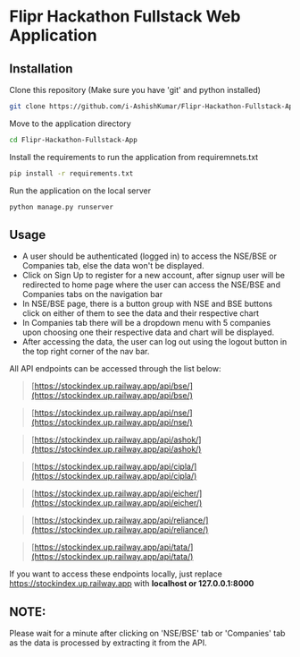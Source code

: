 # Flipr Hackathon Fullstack Web Application

## Installation

Clone this repository (Make sure you have 'git' and python installed)

```bash
git clone https://github.com/i-AshishKumar/Flipr-Hackathon-Fullstack-App.git
```
Move to the application directory
```bash
cd Flipr-Hackathon-Fullstack-App
```
Install the requirements to run the application from requiremnets.txt
```bash
pip install -r requirements.txt
```
Run the application on the local server
```bash
python manage.py runserver
```


## Usage

* A user should be authenticated (logged in) to access the NSE/BSE or Companies tab, else the data won't be displayed.
* Click on Sign Up to register for a new account, after signup user will be redirected to home page where the user can access the NSE/BSE and Companies tabs on the navigation bar 
* In NSE/BSE page, there is a button group with NSE and BSE buttons click on either of them to see the data and their respective chart
* In Companies tab there will be a dropdown menu with 5 companies upon choosing one their respective data and chart will be displayed.
* After accessing the data, the user can log out using the logout button in the top right corner of the nav bar.

All API endpoints can be accessed through the list below:

>[https://stockindex.up.railway.app/api/bse/](https://stockindex.up.railway.app/api/bse/)

>[https://stockindex.up.railway.app/api/nse/](https://stockindex.up.railway.app/api/nse/)

>[https://stockindex.up.railway.app/api/ashok/](https://stockindex.up.railway.app/api/ashok/)

>[https://stockindex.up.railway.app/api/cipla/](https://stockindex.up.railway.app/api/cipla/)

>[https://stockindex.up.railway.app/api/eicher/](https://stockindex.up.railway.app/api/eicher/)

>[https://stockindex.up.railway.app/api/reliance/](https://stockindex.up.railway.app/api/reliance/)

>[https://stockindex.up.railway.app/api/tata/](https://stockindex.up.railway.app/api/tata/)

If you want to access these endpoints locally, just replace https://stockindex.up.railway.app with **localhost or 127.0.0.1:8000**

## NOTE: 
Please wait for a minute after clicking on 'NSE/BSE' tab or 'Companies' tab as the data is processed by extracting it from the API.
